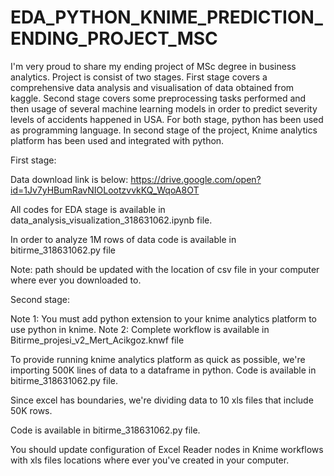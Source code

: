 # EDA_PYTHON_KNIME_PREDICTION_ENDING_PROJECT_MSC
I'm very proud to share my ending project of MSc degree in business analytics. Project is consist of two stages.  First stage covers a comprehensive data analysis and visualisation of data obtained from kaggle. Second stage covers some preprocessing tasks performed and then usage of several machine learning models in order to predict severity levels of accidents happened in USA.  For both stage, python has been used as programming language. In second stage of the project, Knime analytics platform has been used and integrated with python.  

First stage:

Data download link is below:
https://drive.google.com/open?id=1Jv7yHBumRavNIOLootzvvkKQ_WqoA8OT

All codes for EDA stage is available in data_analysis_visualization_318631062.ipynb file.

In order to analyze 1M rows of data code is available in bitirme_318631062.py file

Note: path should be updated with the location of csv file in your computer where ever you downloaded to.

Second stage:

Note 1: You must add python extension to your knime analytics platform to use python in knime.
Note 2: Complete workflow is available in  Bitirme_projesi_v2_Mert_Acikgoz.knwf file

To provide running knime analytics platform as quick as possible, we're importing 500K lines of data to a dataframe in python.
Code is available in bitirme_318631062.py file.

Since excel has boundaries, we're dividing data to 10 xls files that include 50K rows.

Code is available in bitirme_318631062.py file.

You should update configuration of Excel Reader nodes in Knime workflows with xls files locations where ever you've created in your
computer.
                   

